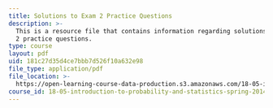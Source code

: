 ```yaml
---
title: Solutions to Exam 2 Practice Questions
description: >-
  This is a resource file that contains information regarding solutions to exam
  2 practice questions.
type: course
layout: pdf
uid: 181c27d35d4ce7bbb7d526f10a632e98
file_type: application/pdf
file_location: >-
  https://open-learning-course-data-production.s3.amazonaws.com/18-05-introduction-to-probability-and-statistics-spring-2014/181c27d35d4ce7bbb7d526f10a632e98_MIT18_05S14_Prac_Exa2_Sol.pdf
course_id: 18-05-introduction-to-probability-and-statistics-spring-2014
---
```

